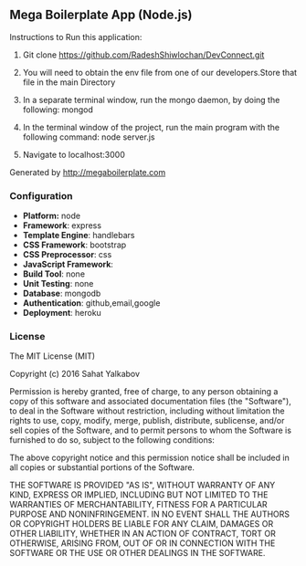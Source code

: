 ## Mega Boilerplate App (Node.js)

Instructions to Run this application:

1) Git clone https://github.com/RadeshShiwlochan/DevConnect.git

2) You will need to obtain the env file from one of our developers.Store that file in the main Directory

3) In a separate terminal window, run the mongo daemon, by doing the following: 
	mongod

4) In the terminal window of the project, run the main program with the following command: 
	node server.js

5) Navigate to localhost:3000		

Generated by http://megaboilerplate.com

### Configuration
- **Platform:** node
- **Framework**: express
- **Template Engine**: handlebars
- **CSS Framework**: bootstrap
- **CSS Preprocessor**: css
- **JavaScript Framework**: 
- **Build Tool**: none
- **Unit Testing**: none
- **Database**: mongodb
- **Authentication**: github,email,google
- **Deployment**: heroku

### License
The MIT License (MIT)

Copyright (c) 2016 Sahat Yalkabov

Permission is hereby granted, free of charge, to any person obtaining a copy of this software and associated documentation files (the "Software"), to deal in the Software without restriction, including without limitation the rights to use, copy, modify, merge, publish, distribute, sublicense, and/or sell copies of the Software, and to permit persons to whom the Software is furnished to do so, subject to the following conditions:

The above copyright notice and this permission notice shall be included in all copies or substantial portions of the Software.

THE SOFTWARE IS PROVIDED "AS IS", WITHOUT WARRANTY OF ANY KIND, EXPRESS OR IMPLIED, INCLUDING BUT NOT LIMITED TO THE WARRANTIES OF MERCHANTABILITY, FITNESS FOR A PARTICULAR PURPOSE AND NONINFRINGEMENT. IN NO EVENT SHALL THE AUTHORS OR COPYRIGHT HOLDERS BE LIABLE FOR ANY CLAIM, DAMAGES OR OTHER LIABILITY, WHETHER IN AN ACTION OF CONTRACT, TORT OR OTHERWISE, ARISING FROM, OUT OF OR IN CONNECTION WITH THE SOFTWARE OR THE USE OR OTHER DEALINGS IN THE SOFTWARE.